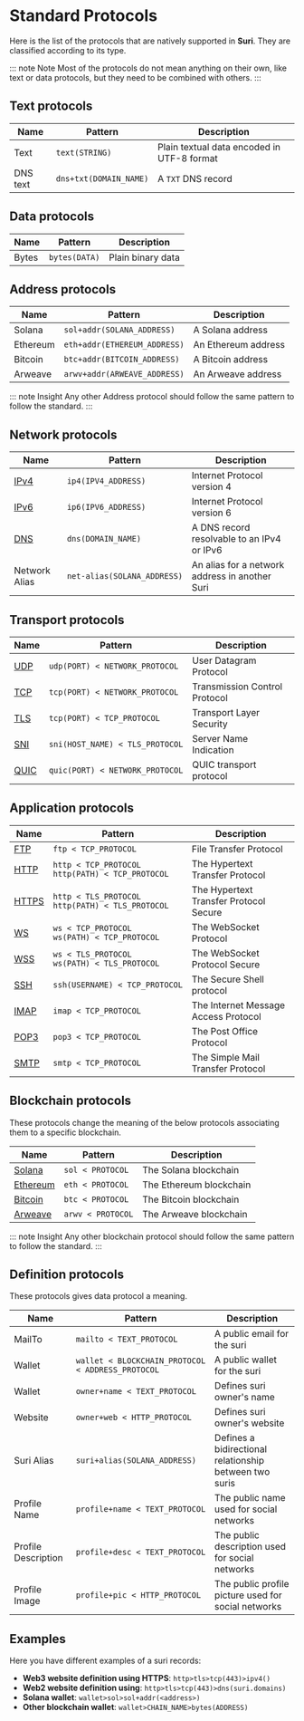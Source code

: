 <style>
td > code {
    white-space: nowrap;
}
</style>

# Standard Protocols

Here is the list of the protocols that are natively supported in **Suri**. They are classified according to its type.

::: note Note
Most of the protocols do not mean anything on their own, like text or data protocols, but they need to be combined
with others.
:::

## Text protocols

| Name     | Pattern                | Description                                |
|----------|------------------------|--------------------------------------------|
| Text     | `text(STRING)`         | Plain textual data encoded in UTF-8 format |
| DNS text | `dns+txt(DOMAIN_NAME)` | A `TXT` DNS record                         |

## Data protocols

| Name  | Pattern       | Description       |
|-------|---------------|-------------------|
| Bytes | `bytes(DATA)` | Plain binary data |

## Address protocols

| Name     | Pattern                      | Description         |
|----------|------------------------------|---------------------|
| Solana   | `sol+addr(SOLANA_ADDRESS)`   | A Solana address    |
| Ethereum | `eth+addr(ETHEREUM_ADDRESS)` | An Ethereum address |
| Bitcoin  | `btc+addr(BITCOIN_ADDRESS)`  | A Bitcoin address   |
| Arweave  | `arwv+addr(ARWEAVE_ADDRESS)` | An Arweave address  |

::: note Insight
Any other Address protocol should follow the same pattern to follow the standard.
:::

## Network protocols

| Name          | Pattern                     | Description                                          |
|---------------|-----------------------------|------------------------------------------------------|
| [IPv4]        | `ip4(IPV4_ADDRESS)`         | Internet Protocol version 4                          |
| [IPv6]        | `ip6(IPV6_ADDRESS)`         | Internet Protocol version 6                          |
| [DNS]         | `dns(DOMAIN_NAME)`          | A DNS record resolvable to an IPv4 or IPv6     |
| Network Alias | `net-alias(SOLANA_ADDRESS)` | An alias for a network address in another Suri |

## Transport protocols

| Name   | Pattern                         | Description                   |
|--------|---------------------------------|-------------------------------|
| [UDP]  | `udp(PORT) < NETWORK_PROTOCOL`  | User Datagram Protocol        |
| [TCP]  | `tcp(PORT) < NETWORK_PROTOCOL`  | Transmission Control Protocol |
| [TLS]  | `tcp(PORT) < TCP_PROTOCOL`      | Transport Layer Security      |
| [SNI]  | `sni(HOST_NAME) < TLS_PROTOCOL` | Server Name Indication        |
| [QUIC] | `quic(PORT) < NETWORK_PROTOCOL` | QUIC transport protocol       |

## Application protocols

| Name    | Pattern                                                 | Description                            |
|---------|---------------------------------------------------------|----------------------------------------|
| [FTP]   | `ftp < TCP_PROTOCOL`                                    | File Transfer Protocol                 |
| [HTTP]  | `http < TCP_PROTOCOL` <br/> `http(PATH) < TCP_PROTOCOL` | The Hypertext Transfer Protocol        |
| [HTTPS] | `http < TLS_PROTOCOL` <br/> `http(PATH) < TLS_PROTOCOL` | The Hypertext Transfer Protocol Secure |
| [WS]    | `ws < TCP_PROTOCOL` <br/> `ws(PATH) < TCP_PROTOCOL`     | The WebSocket Protocol                 |
| [WSS]   | `ws < TLS_PROTOCOL` <br/> `ws(PATH) < TLS_PROTOCOL`     | The WebSocket Protocol Secure          |
| [SSH]   | `ssh(USERNAME) < TCP_PROTOCOL`                          | The Secure Shell protocol              |
| [IMAP]  | `imap < TCP_PROTOCOL`                                   | The Internet Message Access Protocol   |
| [POP3]  | `pop3 < TCP_PROTOCOL`                                   | The Post Office Protocol               |
| [SMTP]  | `smtp < TCP_PROTOCOL`                                   | The Simple Mail Transfer Protocol      |

## Blockchain protocols

These protocols change the meaning of the below protocols associating them to a specific blockchain.

| Name       | Pattern           | Description             |
|------------|-------------------|-------------------------|
| [Solana]   | `sol < PROTOCOL`  | The Solana blockchain   |
| [Ethereum] | `eth < PROTOCOL`  | The Ethereum blockchain |
| [Bitcoin]  | `btc < PROTOCOL`  | The Bitcoin blockchain  |
| [Arweave]  | `arwv < PROTOCOL` | The Arweave blockchain  |

::: note Insight
Any other blockchain protocol should follow the same pattern to follow the standard.
:::

## Definition protocols

These protocols gives data protocol a meaning.

| Name                | Pattern                                                    | Description                                            |
|---------------------|------------------------------------------------------------|--------------------------------------------------------|
| MailTo              | `mailto < TEXT_PROTOCOL`                                   | A public email for the suri                            |
| Wallet              | `wallet < BLOCKCHAIN_PROTOCOL` <br /> `< ADDRESS_PROTOCOL` | A public wallet for the suri                           |
| Wallet              | `owner+name < TEXT_PROTOCOL`                               | Defines suri owner's name                              |
| Website             | `owner+web < HTTP_PROTOCOL`                                | Defines suri owner's website                           |
| Suri Alias          | `suri+alias(SOLANA_ADDRESS)`                               | Defines a bidirectional relationship between two suris |
| Profile Name        | `profile+name < TEXT_PROTOCOL`                             | The public name used for social networks               |
| Profile Description | `profile+desc < TEXT_PROTOCOL`                             | The public description used for social networks        |
| Profile Image       | `profile+pic < HTTP_PROTOCOL`                              | The public profile picture used for social networks    |

## Examples

Here you have different examples of a suri records:

- **Web3 website definition using HTTPS**: `http>tls>tcp(443)>ipv4()`
- **Web2 website definition using**: `http>tls>tcp(443)>dns(suri.domains)`
- **Solana wallet**: `wallet>sol>sol+addr(<address>)`
- **Other blockchain wallet**: `wallet>CHAIN_NAME>bytes(ADDRESS)`

[IPv4]: https://en.wikipedia.org/wiki/IPv4

[IPv6]: https://en.wikipedia.org/wiki/IPv6

[DNS]: https://en.wikipedia.org/wiki/Domain_Name_System

[UDP]: https://en.wikipedia.org/wiki/User_Datagram_Protocol

[TCP]: https://en.wikipedia.org/wiki/Transmission_Control_Protocol

[QUIC]: https://en.wikipedia.org/wiki/QUIC

[TLS]: https://en.wikipedia.org/wiki/Transport_Layer_Security

[SNI]: https://en.wikipedia.org/wiki/Server_Name_Indication

[FTP]: https://en.wikipedia.org/wiki/File_Transfer_Protocol

[HTTP]: https://en.wikipedia.org/wiki/Hypertext_Transfer_Protocol

[HTTPS]: https://en.wikipedia.org/wiki/HTTPS

[WS]: https://en.wikipedia.org/wiki/WebSocket

[WSS]: https://en.wikipedia.org/wiki/WebSocket

[SSH]: https://en.wikipedia.org/wiki/Secure_Shell

[IMAP]: https://en.wikipedia.org/wiki/Internet_Message_Access_Protocol

[POP3]: https://en.wikipedia.org/wiki/Post_Office_Protocol

[SMTP]: https://en.wikipedia.org/wiki/Simple_Mail_Transfer_Protocol

[Solana]: https://solana.com/

[Ethereum]: https://ethereum.org/

[Bitcoin]: https://bitcoin.org/

[Arweave]: https://www.arweave.org/